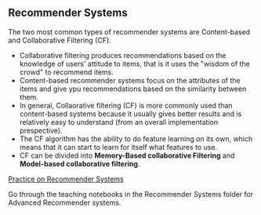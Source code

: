 ## Recommender Systems

The two most common types of recommender systems are Content-based and Collaborative Filtering (CF).

* Collaborative filtering produces recommendations based on the knowledge of users' attitude to items, that is it uses the "wisdom of the crowd" to recommend items.
* Content-based recommender systems focus on the attributes of the items and give ypu recommendations based on the similarity between them.
* In general, Collaorative filtering (CF) is more commonly used than content-based systems because it usually gives better results and is relatively easy to understand (from an overall implementation prespective).  
* The CF algorithm has the ability to do feature learning on its own, which means that it can start to learn for itself what features to use.
* CF can be divided into **Memory-Based collaborative Filtering** and **Model-based collaborative filtering**.

[Practice on Recommender Systems](./17.Recommender-Systems/RecommenderSystems.ipynb)  


Go through the teaching notebooks in the Recommender Systems folder for Advanced Recommender systems.
